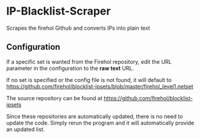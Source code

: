 # IP-Blacklist-Scraper
Scrapes the firehol Github and converts IPs into plain text

## **Configuration**

If a specific set is wanted from the Firehol repository, edit the URL parameter in the configuration to the **raw text** URL. 
 
If no set is specified or the config file is not found, it will default to https://github.com/firehol/blocklist-ipsets/blob/master/firehol_level1.netset

The source repository can be found at https://github.com/firehol/blocklist-ipsets

Since these repositories are automatically updated, there is no need to update the code. Simply rerun the program and it will automatically provide an updated list.
